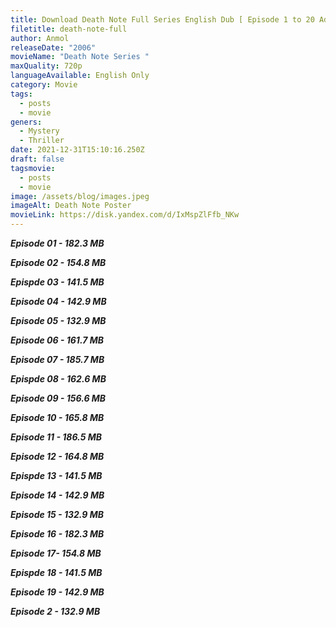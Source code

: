 ```yaml
---
title: Download Death Note Full Series English Dub [ Episode 1 to 20 Added]
filetitle: death-note-full
author: Anmol
releaseDate: "2006"
movieName: "Death Note Series "
maxQuality: 720p
languageAvailable: English Only
category: Movie
tags:
  - posts
  - movie
geners:
  - Mystery
  - Thriller
date: 2021-12-31T15:10:16.250Z
draft: false
tagsmovie:
  - posts
  - movie
image: /assets/blog/images.jpeg
imageAlt: Death Note Poster
movieLink: https://disk.yandex.com/d/IxMspZlFfb_NKw
---
```

***Episode 01  - 182.3 MB***

***Episode 02 - 154.8 MB***

***Epispde 03 - 141.5 MB***

***Episode 04 - 142.9 MB***

***Episode 05 - 132.9 MB***

***Episode 06 - 161.7 MB***

***Episode 07 - 185.7 MB***

***Epispde 08 - 162.6 MB***

***Episode 09 - 156.6 MB***

***Episode 10 - 165.8 MB***

***Episode 11 - 186.5 MB***

***Episode 12 - 164.8 MB***

***Epispde 13 - 141.5 MB***

***Episode 14 - 142.9 MB***

***Episode 15 - 132.9 MB***

***Episode 16 - 182.3 MB***

***Episode 17- 154.8 MB***

***Epispde 18 - 141.5 MB***

***Episode 19 - 142.9 MB***

***Episode 2 - 132.9 MB***